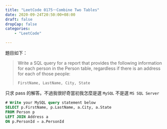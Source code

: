 ```yaml
---
title: "LeetCode 0175－Combine Two Tables"
date: 2020-09-24T20:50:00+08:00
draft: false
dropCap: false
categories:
    - "LeetCode"

---
```


題目如下：

> Write a SQL query for a report that provides the following information for each person in the Person table, regardless if there is an address for each of those people:
>
> `FirstName, LastName, City, State`

<!--more-->

只求 pass 的解答。不過我很好奇當初我怎麼是選 `MySQL` 不是選 `MS SQL Server`

```sql
# Write your MySQL query statement below
SELECT p.FirstName, p.LastName, a.City, a.State
FROM Person p
LEFT JOIN Address a 
ON p.PersonId = a.PersonId
```
